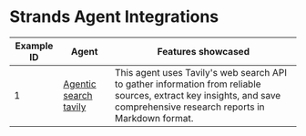 
# Strands Agent Integrations

| Example ID  | Agent                                                                 | Features showcased                                                      |
|-------------|-----------------------------------------------------------------------|-------------------------------------------------------------------------|
| 1           | [Agentic search tavily](./01-agentic-search-tavily/)                       | This agent uses Tavily's web search API to gather information from reliable sources, extract key insights, and save comprehensive research reports in Markdown format. |
